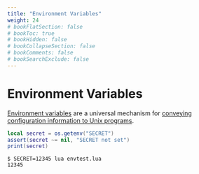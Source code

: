 ```yaml
---
title: "Environment Variables"
weight: 24
# bookFlatSection: false
# bookToc: true
# bookHidden: false
# bookCollapseSection: false
# bookComments: false
# bookSearchExclude: false
---
```


# Environment Variables

[Environment variables](http://en.wikipedia.org/wiki/Environment_variable) are a universal mechanism for [conveying configuration
information to Unix programs](http://www.12factor.net/config).

```lua
local secret = os.getenv("SECRET")
assert(secret ~= nil, "SECRET not set")
print(secret)
```

```
$ SECRET=12345 lua envtest.lua
12345
```
